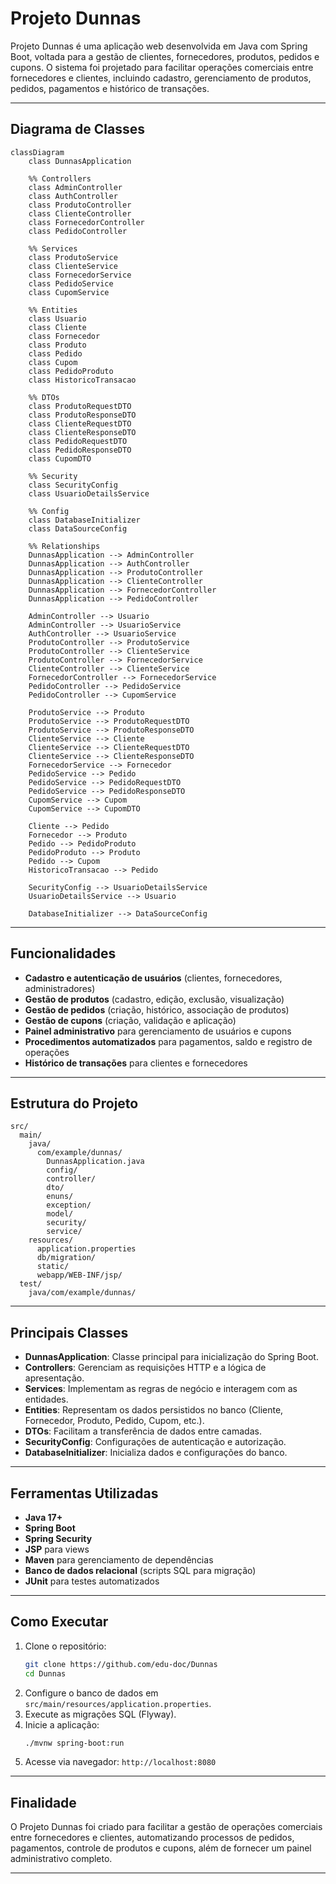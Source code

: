 # Projeto Dunnas

Projeto Dunnas é uma aplicação web desenvolvida em Java com Spring Boot, voltada para a gestão de clientes, fornecedores, produtos, pedidos e cupons. O sistema foi projetado para facilitar operações comerciais entre fornecedores e clientes, incluindo cadastro, gerenciamento de produtos, pedidos, pagamentos e histórico de transações.

---

## Diagrama de Classes

```mermaid
classDiagram
    class DunnasApplication

    %% Controllers
    class AdminController
    class AuthController
    class ProdutoController
    class ClienteController
    class FornecedorController
    class PedidoController

    %% Services
    class ProdutoService
    class ClienteService
    class FornecedorService
    class PedidoService
    class CupomService

    %% Entities
    class Usuario
    class Cliente
    class Fornecedor
    class Produto
    class Pedido
    class Cupom
    class PedidoProduto
    class HistoricoTransacao

    %% DTOs
    class ProdutoRequestDTO
    class ProdutoResponseDTO
    class ClienteRequestDTO
    class ClienteResponseDTO
    class PedidoRequestDTO
    class PedidoResponseDTO
    class CupomDTO

    %% Security
    class SecurityConfig
    class UsuarioDetailsService

    %% Config
    class DatabaseInitializer
    class DataSourceConfig

    %% Relationships
    DunnasApplication --> AdminController
    DunnasApplication --> AuthController
    DunnasApplication --> ProdutoController
    DunnasApplication --> ClienteController
    DunnasApplication --> FornecedorController
    DunnasApplication --> PedidoController

    AdminController --> Usuario
    AdminController --> UsuarioService
    AuthController --> UsuarioService
    ProdutoController --> ProdutoService
    ProdutoController --> ClienteService
    ProdutoController --> FornecedorService
    ClienteController --> ClienteService
    FornecedorController --> FornecedorService
    PedidoController --> PedidoService
    PedidoController --> CupomService

    ProdutoService --> Produto
    ProdutoService --> ProdutoRequestDTO
    ProdutoService --> ProdutoResponseDTO
    ClienteService --> Cliente
    ClienteService --> ClienteRequestDTO
    ClienteService --> ClienteResponseDTO
    FornecedorService --> Fornecedor
    PedidoService --> Pedido
    PedidoService --> PedidoRequestDTO
    PedidoService --> PedidoResponseDTO
    CupomService --> Cupom
    CupomService --> CupomDTO

    Cliente --> Pedido
    Fornecedor --> Produto
    Pedido --> PedidoProduto
    PedidoProduto --> Produto
    Pedido --> Cupom
    HistoricoTransacao --> Pedido

    SecurityConfig --> UsuarioDetailsService
    UsuarioDetailsService --> Usuario

    DatabaseInitializer --> DataSourceConfig
```

---

## Funcionalidades

- **Cadastro e autenticação de usuários** (clientes, fornecedores, administradores)
- **Gestão de produtos** (cadastro, edição, exclusão, visualização)
- **Gestão de pedidos** (criação, histórico, associação de produtos)
- **Gestão de cupons** (criação, validação e aplicação)
- **Painel administrativo** para gerenciamento de usuários e cupons
- **Procedimentos automatizados** para pagamentos, saldo e registro de operações
- **Histórico de transações** para clientes e fornecedores

---

## Estrutura do Projeto

```
src/
  main/
    java/
      com/example/dunnas/
        DunnasApplication.java
        config/
        controller/
        dto/
        enuns/
        exception/
        model/
        security/
        service/
    resources/
      application.properties
      db/migration/
      static/
      webapp/WEB-INF/jsp/
  test/
    java/com/example/dunnas/
```

---

## Principais Classes

- **DunnasApplication**: Classe principal para inicialização do Spring Boot.
- **Controllers**: Gerenciam as requisições HTTP e a lógica de apresentação.
- **Services**: Implementam as regras de negócio e interagem com as entidades.
- **Entities**: Representam os dados persistidos no banco (Cliente, Fornecedor, Produto, Pedido, Cupom, etc.).
- **DTOs**: Facilitam a transferência de dados entre camadas.
- **SecurityConfig**: Configurações de autenticação e autorização.
- **DatabaseInitializer**: Inicializa dados e configurações do banco.

---

## Ferramentas Utilizadas

- **Java 17+**
- **Spring Boot**
- **Spring Security**
- **JSP** para views
- **Maven** para gerenciamento de dependências
- **Banco de dados relacional** (scripts SQL para migração)
- **JUnit** para testes automatizados

---

## Como Executar

1. Clone o repositório:
   ```bash
   git clone https://github.com/edu-doc/Dunnas
   cd Dunnas
   ```
2. Configure o banco de dados em `src/main/resources/application.properties`.
3. Execute as migrações SQL (Flyway).
4. Inicie a aplicação:
   ```bash
   ./mvnw spring-boot:run
   ```
5. Acesse via navegador: `http://localhost:8080`

---

## Finalidade

O Projeto Dunnas foi criado para facilitar a gestão de operações comerciais entre fornecedores e clientes, automatizando processos de pedidos, pagamentos, controle de produtos e cupons, além de fornecer um painel administrativo completo.

---

